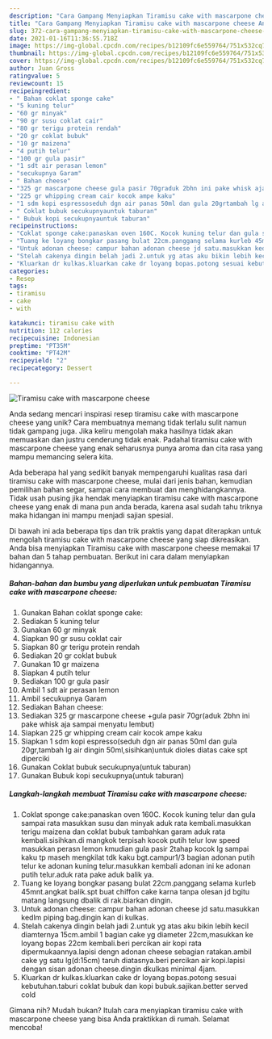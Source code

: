 ```yaml
---
description: "Cara Gampang Menyiapkan Tiramisu cake with mascarpone cheese Anti Gagal"
title: "Cara Gampang Menyiapkan Tiramisu cake with mascarpone cheese Anti Gagal"
slug: 372-cara-gampang-menyiapkan-tiramisu-cake-with-mascarpone-cheese-anti-gagal
date: 2021-01-16T11:36:55.718Z
image: https://img-global.cpcdn.com/recipes/b12109fc6e559764/751x532cq70/tiramisu-cake-with-mascarpone-cheese-foto-resep-utama.jpg
thumbnail: https://img-global.cpcdn.com/recipes/b12109fc6e559764/751x532cq70/tiramisu-cake-with-mascarpone-cheese-foto-resep-utama.jpg
cover: https://img-global.cpcdn.com/recipes/b12109fc6e559764/751x532cq70/tiramisu-cake-with-mascarpone-cheese-foto-resep-utama.jpg
author: Juan Gross
ratingvalue: 5
reviewcount: 15
recipeingredient:
- " Bahan coklat sponge cake"
- "5 kuning telur"
- "60 gr minyak"
- "90 gr susu coklat cair"
- "80 gr terigu protein rendah"
- "20 gr coklat bubuk"
- "10 gr maizena"
- "4 putih telur"
- "100 gr gula pasir"
- "1 sdt air perasan lemon"
- "secukupnya Garam"
- " Bahan cheese"
- "325 gr mascarpone cheese gula pasir 70graduk 2bhn ini pake whisk aja sampai menyatu lembut"
- "225 gr whipping cream cair kocok ampe kaku"
- "1 sdm kopi espressoseduh dgn air panas 50ml dan gula 20grtambah lg air dingin 50mlsisihkanuntuk dioles diatas cake spt diperciki"
- " Coklat bubuk secukupnyauntuk taburan"
- " Bubuk kopi secukupnyauntuk taburan"
recipeinstructions:
- "Coklat sponge cake:panaskan oven 160C. Kocok kuning telur dan gula sampai rata masukkan susu dan minyak aduk rata kembali.masukkan terigu maizena dan coklat bubuk tambahkan garam aduk rata kembali.sisihkan.di mangkok terpisah kocok putih telur low speed masukkan perasn lemon kmudian gula pasir 2tahap kocok lg sampai kaku tp maseh mengkilat tdk kaku bgt.campur1/3 bagian adonan putih telur ke adonan kuning telur.masukkan kembali adonan ini ke adonan putih telur.aduk rata pake aduk balik ya."
- "Tuang ke loyang bongkar pasang bulat 22cm.panggang selama kurleb 45mnt.angkat balik.spt buat chiffon cake karna tanpa olesan jd bgitu matang langsung dbalik di rak.biarkan dingin."
- "Untuk adonan cheese: campur bahan adonan cheese jd satu.masukkan kedlm piping bag.dingin kan di kulkas."
- "Stelah cakenya dingin belah jadi 2.untuk yg atas aku bikin lebih kecil diamternya 15cm.ambil 1 bagian cake yg diameter 22cm,masukkan ke loyang bopas 22cm kembali.beri percikan air kopi rata dipermukaannya.lapisi dengn adonan cheese sebagian ratakan.ambil cake yg satu lg(d:15cm) taruh diatasnya.beri percikan air kopi.lapisi dengan sisan adonan cheese.dingin dkulkas minimal 4jam."
- "Kluarkan dr kulkas.kluarkan cake dr loyang bopas.potong sesuai kebutuhan.taburi coklat bubuk dan kopi bubuk.sajikan.better served cold"
categories:
- Resep
tags:
- tiramisu
- cake
- with

katakunci: tiramisu cake with 
nutrition: 112 calories
recipecuisine: Indonesian
preptime: "PT35M"
cooktime: "PT42M"
recipeyield: "2"
recipecategory: Dessert

---
```



![Tiramisu cake with mascarpone cheese](https://img-global.cpcdn.com/recipes/b12109fc6e559764/751x532cq70/tiramisu-cake-with-mascarpone-cheese-foto-resep-utama.jpg)

Anda sedang mencari inspirasi resep tiramisu cake with mascarpone cheese yang unik? Cara membuatnya memang tidak terlalu sulit namun tidak gampang juga. Jika keliru mengolah maka hasilnya tidak akan memuaskan dan justru cenderung tidak enak. Padahal tiramisu cake with mascarpone cheese yang enak seharusnya punya aroma dan cita rasa yang mampu memancing selera kita.

Ada beberapa hal yang sedikit banyak mempengaruhi kualitas rasa dari tiramisu cake with mascarpone cheese, mulai dari jenis bahan, kemudian pemilihan bahan segar, sampai cara membuat dan menghidangkannya. Tidak usah pusing jika hendak menyiapkan tiramisu cake with mascarpone cheese yang enak di mana pun anda berada, karena asal sudah tahu triknya maka hidangan ini mampu menjadi sajian spesial.




Di bawah ini ada beberapa tips dan trik praktis yang dapat diterapkan untuk mengolah tiramisu cake with mascarpone cheese yang siap dikreasikan. Anda bisa menyiapkan Tiramisu cake with mascarpone cheese memakai 17 bahan dan 5 tahap pembuatan. Berikut ini cara dalam menyiapkan hidangannya.

<!--inarticleads1-->

##### Bahan-bahan dan bumbu yang diperlukan untuk pembuatan Tiramisu cake with mascarpone cheese:

1. Gunakan  Bahan coklat sponge cake:
1. Sediakan 5 kuning telur
1. Gunakan 60 gr minyak
1. Siapkan 90 gr susu coklat cair
1. Siapkan 80 gr terigu protein rendah
1. Sediakan 20 gr coklat bubuk
1. Gunakan 10 gr maizena
1. Siapkan 4 putih telur
1. Sediakan 100 gr gula pasir
1. Ambil 1 sdt air perasan lemon
1. Ambil secukupnya Garam
1. Sediakan  Bahan cheese:
1. Sediakan 325 gr mascarpone cheese +gula pasir 70gr(aduk 2bhn ini pake whisk aja sampai menyatu lembut)
1. Siapkan 225 gr whipping cream cair kocok ampe kaku
1. Siapkan 1 sdm kopi espresso(seduh dgn air panas 50ml dan gula 20gr,tambah lg air dingin 50ml,sisihkan)untuk dioles diatas cake spt diperciki
1. Gunakan  Coklat bubuk secukupnya(untuk taburan)
1. Gunakan  Bubuk kopi secukupnya(untuk taburan)




<!--inarticleads2-->

##### Langkah-langkah membuat Tiramisu cake with mascarpone cheese:

1. Coklat sponge cake:panaskan oven 160C. Kocok kuning telur dan gula sampai rata masukkan susu dan minyak aduk rata kembali.masukkan terigu maizena dan coklat bubuk tambahkan garam aduk rata kembali.sisihkan.di mangkok terpisah kocok putih telur low speed masukkan perasn lemon kmudian gula pasir 2tahap kocok lg sampai kaku tp maseh mengkilat tdk kaku bgt.campur1/3 bagian adonan putih telur ke adonan kuning telur.masukkan kembali adonan ini ke adonan putih telur.aduk rata pake aduk balik ya.
1. Tuang ke loyang bongkar pasang bulat 22cm.panggang selama kurleb 45mnt.angkat balik.spt buat chiffon cake karna tanpa olesan jd bgitu matang langsung dbalik di rak.biarkan dingin.
1. Untuk adonan cheese: campur bahan adonan cheese jd satu.masukkan kedlm piping bag.dingin kan di kulkas.
1. Stelah cakenya dingin belah jadi 2.untuk yg atas aku bikin lebih kecil diamternya 15cm.ambil 1 bagian cake yg diameter 22cm,masukkan ke loyang bopas 22cm kembali.beri percikan air kopi rata dipermukaannya.lapisi dengn adonan cheese sebagian ratakan.ambil cake yg satu lg(d:15cm) taruh diatasnya.beri percikan air kopi.lapisi dengan sisan adonan cheese.dingin dkulkas minimal 4jam.
1. Kluarkan dr kulkas.kluarkan cake dr loyang bopas.potong sesuai kebutuhan.taburi coklat bubuk dan kopi bubuk.sajikan.better served cold




Gimana nih? Mudah bukan? Itulah cara menyiapkan tiramisu cake with mascarpone cheese yang bisa Anda praktikkan di rumah. Selamat mencoba!
